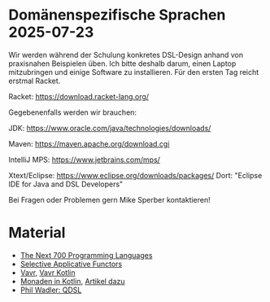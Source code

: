 # Domänenspezifische Sprachen 2025-07-23

Wir werden während der Schulung konkretes DSL-Design anhand von
praxisnahen Beispielen üben.  Ich bitte deshalb darum, einen Laptop
mitzubringen und einige Software zu installieren.  Für den ersten Tag
reicht erstmal Racket.

Racket:
https://download.racket-lang.org/

Gegebenenfalls werden wir brauchen:

JDK:
https://www.oracle.com/java/technologies/downloads/

Maven:
https://maven.apache.org/download.cgi

IntelliJ MPS:
https://www.jetbrains.com/mps/

Xtext/Eclipse:
https://www.eclipse.org/downloads/packages/
Dort: "Eclipse IDE for Java and DSL Developers"

Bei Fragen oder Problemen gern Mike Sperber kontaktieren!

# Material

- [The Next 700 Programming Languages](https://dl.acm.org/doi/pdf/10.1145/363744.363749)
- [Selective Applicative Functors](https://dl.acm.org/doi/10.1145/3341694)
- [Vavr](https://vavr.io/), [Vavr Kotlin](https://github.com/vavr-io/vavr-kotlin)
- [Monaden in Kotlin](https://github.com/active-group/kotlin-free-monad), [Artikel dazu](https://www.sigs.de/artikel/funktionale-programmierung-fuer-bessere-architektur/)
- [Phil Wadler: QDSL](https://homepages.inf.ed.ac.uk/wadler/topics/qdsl.html)
